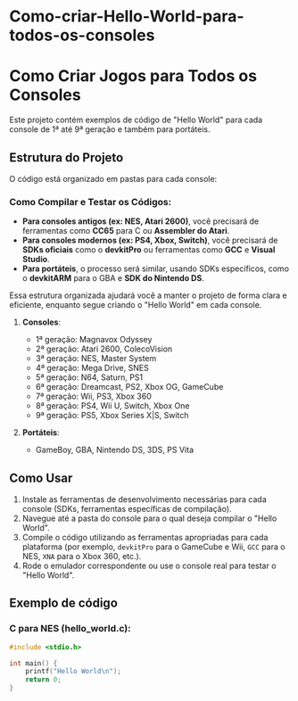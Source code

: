 # Como-criar-Hello-World-para-todos-os-consoles
# Como Criar Jogos para Todos os Consoles

Este projeto contém exemplos de código de "Hello World" para cada console de 1ª até 9ª geração e também para portáteis.

## Estrutura do Projeto
O código está organizado em pastas para cada console:
### Como Compilar e Testar os Códigos:
- **Para consoles antigos (ex: NES, Atari 2600)**, você precisará de ferramentas como **CC65** para C ou **Assembler do Atari**.
- **Para consoles modernos (ex: PS4, Xbox, Switch)**, você precisará de **SDKs oficiais** como o **devkitPro** ou ferramentas como **GCC** e **Visual Studio**.
- **Para portáteis**, o processo será similar, usando SDKs específicos, como o **devkitARM** para o GBA e **SDK do Nintendo DS**.

Essa estrutura organizada ajudará você a manter o projeto de forma clara e eficiente, enquanto segue criando o "Hello World" em cada console.
1. **Consoles**:
   - 1ª geração: Magnavox Odyssey
   - 2ª geração: Atari 2600, ColecoVision
   - 3ª geração: NES, Master System
   - 4ª geração: Mega Drive, SNES
   - 5ª geração: N64, Saturn, PS1
   - 6ª geração: Dreamcast, PS2, Xbox OG, GameCube
   - 7ª geração: Wii, PS3, Xbox 360
   - 8ª geração: PS4, Wii U, Switch, Xbox One
   - 9ª geração: PS5, Xbox Series X|S, Switch

2. **Portáteis**:
   - GameBoy, GBA, Nintendo DS, 3DS, PS Vita

## Como Usar
1. Instale as ferramentas de desenvolvimento necessárias para cada console (SDKs, ferramentas específicas de compilação).
2. Navegue até a pasta do console para o qual deseja compilar o "Hello World".
3. Compile o código utilizando as ferramentas apropriadas para cada plataforma (por exemplo, `devkitPro` para o GameCube e Wii, `GCC` para o NES, `XNA` para o Xbox 360, etc.).
4. Rode o emulador correspondente ou use o console real para testar o "Hello World".

## Exemplo de código

### C para NES (hello_world.c):
```c
#include <stdio.h>

int main() {
    printf("Hello World\n");
    return 0;
}



